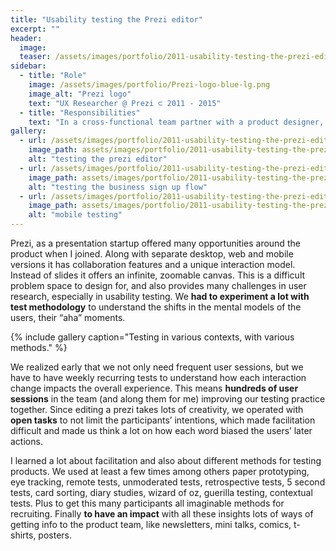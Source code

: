 ```yaml
---
title: "Usability testing the Prezi editor"
excerpt: ""
header:
  image:
  teaser: /assets/images/portfolio/2011-usability-testing-the-prezi-editor-1.jpg
sidebar:
  - title: "Role"
    image: /assets/images/portfolio/Prezi-logo-blue-lg.png
    image_alt: "Prezi logo"
    text: "UX Researcher @ Prezi ⊂ 2011 - 2015"
  - title: "Responsibilities"
    text: "In a cross-functional team partner with a product designer, a product manager and engineers and enable discovery and learning about users."
gallery:
  - url: /assets/images/portfolio/2011-usability-testing-the-prezi-editor-1.jpg
    image_path: assets/images/portfolio/2011-usability-testing-the-prezi-editor-1.jpg
    alt: "testing the prezi editor"
  - url: /assets/images/portfolio/2011-usability-testing-the-prezi-editor-2.png
    image_path: assets/images/portfolio/2011-usability-testing-the-prezi-editor-2.png
    alt: "testing the business sign up flow"
  - url: /assets/images/portfolio/2011-usability-testing-the-prezi-editor-3.jpg
    image_path: assets/images/portfolio/2011-usability-testing-the-prezi-editor-3.jpg
    alt: "mobile testing"
---
```


Prezi, as a presentation startup offered many opportunities around the product when I joined. Along with separate desktop, web and mobile versions it has collaboration features and a unique interaction model. Instead of slides it offers an infinite, zoomable canvas. This is a difficult problem space to design for, and also provides many challenges in user research, especially in usability testing. We **had to experiment a lot with test methodology** to understand the shifts in the mental models of the users, their “aha” moments.

{% include gallery caption="Testing in various contexts, with various methods." %}

We realized early that we not only need frequent user sessions, but we have to have weekly recurring tests to understand how each interaction change impacts the overall experience. This means **hundreds of user sessions** in the team (and along them for me) improving our testing practice together. Since editing a prezi takes lots of creativity, we operated with **open tasks** to not limit the participants’ intentions, which made facilitation difficult and made us think a lot on how each word biased the users’ later actions.

I learned a lot about facilitation and also about different methods for testing products. We used at least a few times among others paper prototyping, eye tracking, remote tests, unmoderated tests, retrospective tests, 5 second tests, card sorting, diary studies, wizard of oz, guerilla testing, contextual tests. Plus to get this many participants all imaginable methods for recruiting. Finally **to have an impact** with all these insights lots of ways of getting info to the product team, like newsletters, mini talks, comics, t-shirts, posters.
